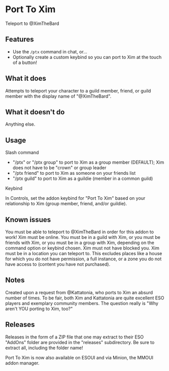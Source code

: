 # Port To Xim

Teleport to @XimTheBard

## Features

* Use the `/ptx` command in chat, or...
* Optionally create a custom keybind so you can port to Xim at the touch of a button!

## What it does

Attempts to teleport your character to a guild member, friend, or guild member with the display name of "@XimTheBard".

## What it doesn't do

Anything else.

## Usage

Slash command
* "/ptx" or "/ptx group" to port to Xim as a group member (DEFAULT); Xim does not have to be "crown" or group leader
* "/ptx friend" to port to Xim as someone on your friends list
* "/ptx guild" to port to Xim as a guildie (member in a common guild)

Keybind

In Controls, set the addon keybind for "Port To Xim" based on your relationship to Xim (group member, friend, and/or guildie).

## Known issues

You must be able to teleport to @XimTheBard in order for this addon to work!  Xim must be online.  You must be in a guild with Xim, or you must be friends with Xim, or you must be in a group with Xim, depending on the command option or keybind chosen.  Xim must not have blocked you.  Xim must be in a location you can teleport to.  This excludes places like a house for which you do not have permission, a full instance, or a zone you do not have access to (content you have not purchased).

## Notes

Created upon a request from @Kattatonia, who ports to Xim an absurd number of times. To be fair, both Xim and Kattatonia are quite excellent ESO players and exemplary community members. The question really is "Why aren't YOU porting to Xim, too?"

## Releases

Releases in the form of a ZIP file that one may extract to their ESO "AddOns" folder are provided in the "releases" subdirectory.  Be sure to extract all, including the folder name!

Port To Xim is now also available on ESOUI and via Minion, the MMOUI addon manager.
